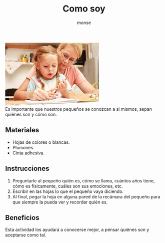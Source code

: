﻿---
layout: post
title:  "Como soy"
tags: [intrapersonal]
categories: [infantes, actividad]
author: monse
image: /assets/posts/2020-06-30-como-soy.jpeg
hidden: true
---
![Actividad intrapersonal](/assets/posts/2020-06-30-como-soy.jpeg)<br/>
Es importante que nuestros pequeños se conozcan a si mismos, sepan quiénes son y cómo son.

## Materiales 
- Hojas de colores o blancas.
- Plumones.
- Cinta adhesiva. 

## Instrucciones 
1. Preguntarle al pequeño quién es, cómo se llama, cuántos años tiene, cómo es físicamente, cuáles son sus emociones, etc.
2. Escribir en las hojas lo que el pequeño vaya diciendo.
3. Al final, pegar la hoja en alguna pared de la recámara del pequeño para que siempre la pueda ver y recordar quién es. 

## Beneficios 
Esta actividad los ayudará a conocerse mejor, a pensar quiénes son y aceptarse como tal.